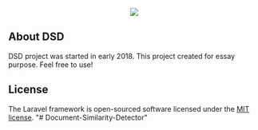 <p align="center"><img src="https://laravel.com/assets/img/components/logo-laravel.svg"></p>

<p align="center">
</p>

## About DSD

DSD project was started in early 2018. This project created for essay purpose. Feel free to use!

## License

The Laravel framework is open-sourced software licensed under the [MIT license](https://opensource.org/licenses/MIT).
"# Document-Similarity-Detector" 
